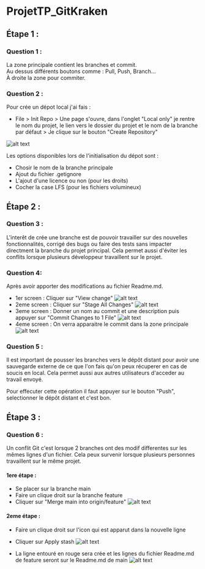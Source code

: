 # ProjetTP_GitKraken

 ## Étape 1 :
### Question 1 :
La zone principale contient les branches et commit. </br>
Au dessus différents boutons comme : Pull, Push, Branch... </br>
À droite la zone pour commiter.

### Question 2 :

Pour crée un dépot local j'ai fais : </br>
- File > Init Repo > Une page s'ouvre, dans l'onglet "Local only" je rentre le nom du projet, le lien vers le dossier du projet  et le nom de la branche par défaut > Je clique sur le bouton "Create Repository"
                
![alt text](Init.png)

Les options disponibles lors de l'initialisation du dépot sont : 
- Chosir le nom de la branche principale
- Ajout du fichier .getignore
- L'ajout d'une licence ou non (pour les droits)
- Cocher la case LFS (pour les fichiers volumineux)

## Étape 2 :
### Question 3 : 
L'interêt de crée une branche est de pouvoir travailler sur des nouvelles fonctionnalités, corrigé des bugs ou faire des tests sans impacter directment la branche du projet principal. 
Cela permet aussi d'éviter les conflits lorsque plusieurs développeur travaillent sur le projet.

### Question 4: 
Après avoir apporter des modifications au fichier Readme.md.
- 1er screen : Cliquer sur "View change" 
![alt text](commit1.png) 
- 2eme screen : Cliquer sur "Stage All Changes"
![alt text](commit2.png)
- 3eme screen : Donner un nom au commit et une description puis appuyer sur "Commit Changes to 1 File"
![alt text](commit3.png)
- 4eme screen : On verra apparaitre le commit dans la zone principale
![alt text](commit4.png)

### Question 5 :

Il est important de pousser les branches vers le dépôt distant pour avoir une sauvegarde externe de ce que l'on fais qu'on peux récuperer en cas de soucis en local. Cela permet aussi aux autres utilisateurs d'acceder au travail envoyé. 

Pour effecuter cette opération il faut appuyer sur le bouton "Push", selectionner le dépôt distant et c'est bon.

## Étape 3 :

### Question 6 :
Un conflit Git c'est lorsque 2 branches ont des modif differentes sur les mêmes lignes d'un fichier. Cela peux survenir lorsque plusieurs personnes travaillent sur le même projet.

#### 1ere étape :
- Se placer sur la branche main
- Faire un clique droit sur la branche feature 
- Cliquer sur "Merge main into origin/feature"
![alt text](merge1.png)

#### 2eme étape :
- Faire un clique droit sur l'icon qui est apparut dans la nouvelle ligne 
- Cliquer sur Apply stash
![alt text](merge2.png)

- La ligne entouré en rouge sera crée et les lignes du fichier Readme.md de feature seront sur le Readme.md de main
![alt text](merge3.png)